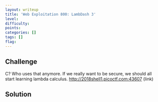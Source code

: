 ```yaml
---
layout: writeup
title: 'Web Exploitation 800: LambDash 3'
level: 
difficulty: 
points: 
categories: []
tags: []
flag: 
---
```

## Challenge

C? Who uses that anymore. If we really want to be secure, we should all
start learning lambda calculus. http://2018shell1.picoctf.com:43607
(link)

## Solution

